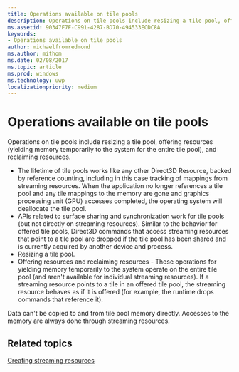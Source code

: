 ```yaml
---
title: Operations available on tile pools
description: Operations on tile pools include resizing a tile pool, offering resources (yielding memory temporarily to the system for the entire tile pool), and reclaiming resources.
ms.assetid: 90347F7F-C991-4287-BD70-494533ECDC8A
keywords:
- Operations available on tile pools
author: michaelfromredmond
ms.author: mithom
ms.date: 02/08/2017
ms.topic: article
ms.prod: windows
ms.technology: uwp
localizationpriority: medium
---
```


# Operations available on tile pools


Operations on tile pools include resizing a tile pool, offering resources (yielding memory temporarily to the system for the entire tile pool), and reclaiming resources.

-   The lifetime of tile pools works like any other Direct3D Resource, backed by reference counting, including in this case tracking of mappings from streaming resources. When the application no longer references a tile pool and any tile mappings to the memory are gone and graphics processing unit (GPU) accesses completed, the operating system will deallocate the tile pool.
-   APIs related to surface sharing and synchronization work for tile pools (but not directly on streaming resources). Similar to the behavior for offered tile pools, Direct3D commands that access streaming resources that point to a tile pool are dropped if the tile pool has been shared and is currently acquired by another device and process.
-   Resizing a tile pool.
-   Offering resources and reclaiming resources - These operations for yielding memory temporarily to the system operate on the entire tile pool (and aren't available for individual streaming resources). If a streaming resource points to a tile in an offered tile pool, the streaming resource behaves as if it is offered (for example, the runtime drops commands that reference it).

Data can't be copied to and from tile pool memory directly. Accesses to the memory are always done through streaming resources.

## <span id="related-topics"></span>Related topics


[Creating streaming resources](creating-streaming-resources.md)

 

 




